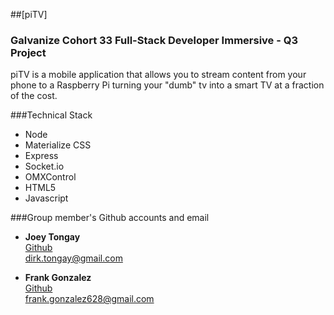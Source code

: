 ##[piTV]
### Galvanize Cohort 33 Full-Stack Developer Immersive - Q3 Project
piTV is a mobile application that allows you to stream content from your phone to a Raspberry Pi turning your "dumb" tv into a smart TV at a fraction of the cost.


###Technical Stack
* Node
* Materialize CSS
* Express
* Socket.io
* OMXControl
* HTML5
* Javascript


###Group member's Github accounts and email

* **Joey Tongay**  
[Github](https://github.com/JTongay)  
dirk.tongay@gmail.com  

* **Frank Gonzalez**  
[Github](https://github.com/Fgonzalez512)  
frank.gonzalez628@gmail.com  
